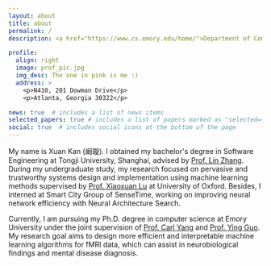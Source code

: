 ```yaml
---
layout: about
title: about
permalink: /
description: <a href="https://www.cs.emory.edu/home/">Department of Computer Science, Emory University</a>

profile:
  align: right
  image: prof_pic.jpg
  img_desc: The one in pink is me :)
  address: >
    <p>N410, 201 Dowman Drive</p>
    <p>Atlanta, Georgia 30322</p>

news: true  # includes a list of news items
selected_papers: true # includes a list of papers marked as "selected={true}"
social: true  # includes social icons at the bottom of the page
---
```


My name is Xuan Kan (阚璇). I obtained my bachelor's degree in Software Engineering at Tongji University, Shanghai, advised by [Prof. Lin Zhang](http://sse.tongji.edu.cn/linzhang/). During my undergraduate study, my research focused on pervasive and trustworthy systems design and implementation using machine learning methods supervised by [Prof. Xiaoxuan Lu](https://christopherlu.github.io/) at University of Oxford. Besides, I interned at Smart City Group of SenseTime, working on improving neural network efficiency with Neural Architecture Search. 

Currently, I am pursuing my Ph.D. degree in computer science at Emory University under the joint supervision of [Prof. Carl Yang](http://www.cs.emory.edu/~jyang71/) and [Prof. Ying Guo](https://www.yingguo.us/). My research goal aims to design more efficient and interpretable machine learning algorithms for fMRI data, which can assist in neurobiological findings and mental disease diagnosis.